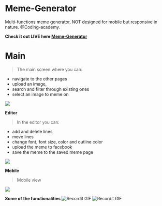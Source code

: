 # Meme-Generator

Multi-functions meme generator, NOT designed for mobile but responsive in nature.
@Coding-academy.

**Check it out LIVE here <a href="https://liamzety.github.io/Meme-Generator/">Meme-Generator</a>**

# Main
> The main screen where you can: 
- navigate to the other pages 
- upload an image,
- search and filter through existing ones 
- select an image to meme on

<img src="https://i.ibb.co/3cJ5svR/meme-main.jpg" />

**Editor**
> In the editor you can: 
- add and delete lines
- move lines
- change font, font size, color and outline color
- upload the meme to facebook
- save the meme to the saved meme page

<img src="https://i.ibb.co/CWzv00k/meme-editor.jpg" />

**Mobile**
> Mobile view
<img src="https://i.ibb.co/VgpPxLD/Capture.jpg" />

**Some of the functionalities**
![Recordit GIF](http://g.recordit.co/XYf5JY0iba.gif)
![Recordit GIF](http://g.recordit.co/nUFe6h5VHv.gif)
